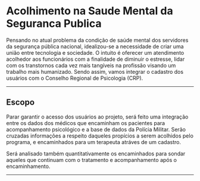 <h1><strong> Acolhimento na Saude Mental da Seguranca Publica </strong></h1>

 Pensando no atual problema da condição de saúde mental dos servidores da segurança pública nacional, idealizou-se a necessidade de criar uma união entre tecnologia e sociedade. O intuito é oferecer um atendimento acolhedor aos funcionários 
com a finalidade de diminuir o estresse, lidar com os transtornos cada vez mais tangíveis na profissão visando um trabalho mais humanizado. 
	Sendo assim, vamos integrar o cadastro dos usuários com o Conselho Regional de Psicologia (CRP).
<hr>
<h2><strong>Escopo</strong></h2>

Parar garantir o acesso dos usuários ao projeto, será feito uma integração entre os dados dos médicos que encaminham os pacientes para acompanhamento psicológico e a base de dados da Polícia Militar. Serão cruzadas informações a respeito daqueles propícios a serem acolhidos pelo programa, e encaminhados para um terapeuta atráves de um cadastro.

Será analisado também quantitativamente os encaminhados para sondar aqueles que continuam com o tratamento e acompanhamento após o encaminhamento.

<hr><br>



